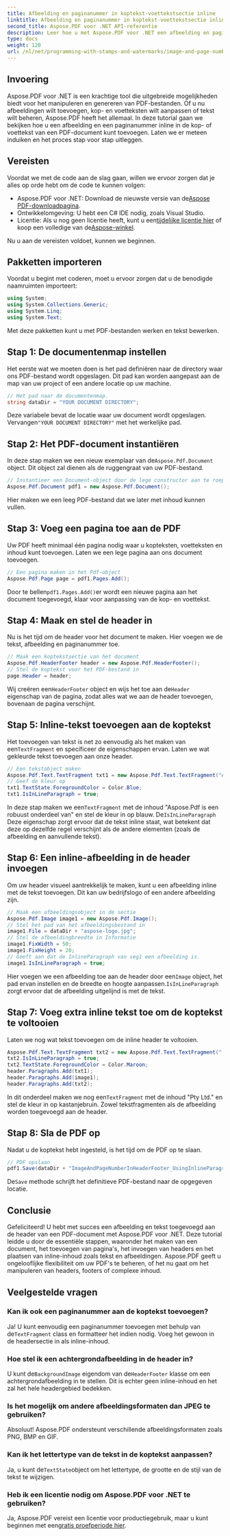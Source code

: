 ```yaml
---
title: Afbeelding en paginanummer in koptekst-voettekstsectie inline
linktitle: Afbeelding en paginanummer in koptekst-voettekstsectie inline
second_title: Aspose.PDF voor .NET API-referentie
description: Leer hoe u met Aspose.PDF voor .NET een afbeelding en paginanummer inline in de headersectie van een PDF kunt toevoegen met behulp van deze stapsgewijze handleiding.
type: docs
weight: 120
url: /nl/net/programming-with-stamps-and-watermarks/image-and-page-number-in-header-footer-section-inline/
---
```

## Invoering

Aspose.PDF voor .NET is een krachtige tool die uitgebreide mogelijkheden biedt voor het manipuleren en genereren van PDF-bestanden. Of u nu afbeeldingen wilt toevoegen, kop- en voetteksten wilt aanpassen of tekst wilt beheren, Aspose.PDF heeft het allemaal. In deze tutorial gaan we bekijken hoe u een afbeelding en een paginanummer inline in de kop- of voettekst van een PDF-document kunt toevoegen. Laten we er meteen induiken en het proces stap voor stap uitleggen.

## Vereisten

Voordat we met de code aan de slag gaan, willen we ervoor zorgen dat je alles op orde hebt om de code te kunnen volgen:

-  Aspose.PDF voor .NET: Download de nieuwste versie van de[Aspose PDF-downloadpagina](https://releases.aspose.com/pdf/net/).
- Ontwikkelomgeving: U hebt een C# IDE nodig, zoals Visual Studio.
-  Licentie: Als u nog geen licentie heeft, kunt u een[tijdelijke licentie hier](https://purchase.aspose.com/temporary-license/) of koop een volledige van de[Aspose-winkel](https://purchase.aspose.com/buy).

Nu u aan de vereisten voldoet, kunnen we beginnen.

## Pakketten importeren

Voordat u begint met coderen, moet u ervoor zorgen dat u de benodigde naamruimten importeert:

```csharp
using System;
using System.Collections.Generic;
using System.Linq;
using System.Text;
```

Met deze pakketten kunt u met PDF-bestanden werken en tekst bewerken.

## Stap 1: De documentenmap instellen

Het eerste wat we moeten doen is het pad definiëren naar de directory waar ons PDF-bestand wordt opgeslagen. Dit pad kan worden aangepast aan de map van uw project of een andere locatie op uw machine.

```csharp
// Het pad naar de documentenmap.
string dataDir = "YOUR DOCUMENT DIRECTORY";
```

 Deze variabele bevat de locatie waar uw document wordt opgeslagen. Vervangen`"YOUR DOCUMENT DIRECTORY"` met het werkelijke pad.

## Stap 2: Het PDF-document instantiëren

 In deze stap maken we een nieuw exemplaar van de`Aspose.Pdf.Document` object. Dit object zal dienen als de ruggengraat van uw PDF-bestand.

```csharp
// Instantieer een Document-object door de lege constructor aan te roepen
Aspose.Pdf.Document pdf1 = new Aspose.Pdf.Document();
```

Hier maken we een leeg PDF-bestand dat we later met inhoud kunnen vullen.

## Stap 3: Voeg een pagina toe aan de PDF

Uw PDF heeft minimaal één pagina nodig waar u kopteksten, voetteksten en inhoud kunt toevoegen. Laten we een lege pagina aan ons document toevoegen.

```csharp
// Een pagina maken in het Pdf-object
Aspose.Pdf.Page page = pdf1.Pages.Add();
```

 Door te bellen`pdf1.Pages.Add()`er wordt een nieuwe pagina aan het document toegevoegd, klaar voor aanpassing van de kop- en voettekst.

## Stap 4: Maak en stel de header in

Nu is het tijd om de header voor het document te maken. Hier voegen we de tekst, afbeelding en paginanummer toe.

```csharp
// Maak een koptekstsectie van het document
Aspose.Pdf.HeaderFooter header = new Aspose.Pdf.HeaderFooter();
// Stel de koptekst voor het PDF-bestand in
page.Header = header;
```

 Wij creëren een`HeaderFooter` object en wijs het toe aan de`Header` eigenschap van de pagina, zodat alles wat we aan de header toevoegen, bovenaan de pagina verschijnt.

## Stap 5: Inline-tekst toevoegen aan de koptekst

 Het toevoegen van tekst is net zo eenvoudig als het maken van een`TextFragment` en specificeer de eigenschappen ervan. Laten we wat gekleurde tekst toevoegen aan onze header.

```csharp
// Een tekstobject maken
Aspose.Pdf.Text.TextFragment txt1 = new Aspose.Pdf.Text.TextFragment("Aspose.Pdf is a Robust component by");
// Geef de kleur op
txt1.TextState.ForegroundColor = Color.Blue;
txt1.IsInLineParagraph = true;
```

 In deze stap maken we een`TextFragment` met de inhoud "Aspose.Pdf is een robuust onderdeel van" en stel de kleur in op blauw. De`IsInLineParagraph` Deze eigenschap zorgt ervoor dat de tekst inline staat, wat betekent dat deze op dezelfde regel verschijnt als de andere elementen (zoals de afbeelding en aanvullende tekst).

## Stap 6: Een inline-afbeelding in de header invoegen

Om uw header visueel aantrekkelijk te maken, kunt u een afbeelding inline met de tekst toevoegen. Dit kan uw bedrijfslogo of een andere afbeelding zijn.

```csharp
// Maak een afbeeldingsobject in de sectie
Aspose.Pdf.Image image1 = new Aspose.Pdf.Image();
// Stel het pad van het afbeeldingsbestand in
image1.File = dataDir + "aspose-logo.jpg";
// Stel de afbeeldingbreedte in Informatie
image1.FixWidth = 50;
image1.FixHeight = 20;
// Geeft aan dat de InlineParagraph van seg1 een afbeelding is.
image1.IsInLineParagraph = true;
```

 Hier voegen we een afbeelding toe aan de header door een`Image` object, het pad ervan instellen en de breedte en hoogte aanpassen.`IsInLineParagraph` zorgt ervoor dat de afbeelding uitgelijnd is met de tekst.

## Stap 7: Voeg extra inline tekst toe om de koptekst te voltooien

Laten we nog wat tekst toevoegen om de inline header te voltooien.

```csharp
Aspose.Pdf.Text.TextFragment txt2 = new Aspose.Pdf.Text.TextFragment(" Pty Ltd.");
txt2.IsInLineParagraph = true;
txt2.TextState.ForegroundColor = Color.Maroon;
header.Paragraphs.Add(txt1);
header.Paragraphs.Add(image1);
header.Paragraphs.Add(txt2);
```

 In dit onderdeel maken we nog een`TextFragment` met de inhoud "Pty Ltd." en stel de kleur in op kastanjebruin. Zowel tekstfragmenten als de afbeelding worden toegevoegd aan de header.

## Stap 8: Sla de PDF op

Nadat u de koptekst hebt ingesteld, is het tijd om de PDF op te slaan.

```csharp
// PDF opslaan
pdf1.Save(dataDir + "ImageAndPageNumberInHeaderFooter_UsingInlineParagraph_out.pdf");
```

 De`Save` methode schrijft het definitieve PDF-bestand naar de opgegeven locatie.

## Conclusie

Gefeliciteerd! U hebt met succes een afbeelding en tekst toegevoegd aan de header van een PDF-document met Aspose.PDF voor .NET. Deze tutorial leidde u door de essentiële stappen, waaronder het maken van een document, het toevoegen van pagina's, het invoegen van headers en het plaatsen van inline-inhoud zoals tekst en afbeeldingen. Aspose.PDF geeft u ongelooflijke flexibiliteit om uw PDF's te beheren, of het nu gaat om het manipuleren van headers, footers of complexe inhoud. 

## Veelgestelde vragen

### Kan ik ook een paginanummer aan de koptekst toevoegen?
 Ja! U kunt eenvoudig een paginanummer toevoegen met behulp van de`TextFragment` class en formatteer het indien nodig. Voeg het gewoon in de headersectie in als inline-inhoud.

### Hoe stel ik een achtergrondafbeelding in de header in?
 U kunt de`BackgroundImage` eigendom van de`HeaderFooter` klasse om een achtergrondafbeelding in te stellen. Dit is echter geen inline-inhoud en het zal het hele headergebied bedekken.

### Is het mogelijk om andere afbeeldingsformaten dan JPEG te gebruiken?
Absoluut! Aspose.PDF ondersteunt verschillende afbeeldingsformaten zoals PNG, BMP en GIF.

### Kan ik het lettertype van de tekst in de koptekst aanpassen?
 Ja, u kunt de`TextState`object om het lettertype, de grootte en de stijl van de tekst te wijzigen.

### Heb ik een licentie nodig om Aspose.PDF voor .NET te gebruiken?
 Ja, Aspose.PDF vereist een licentie voor productiegebruik, maar u kunt beginnen met een[gratis proefperiode hier](https://releases.aspose.com/).